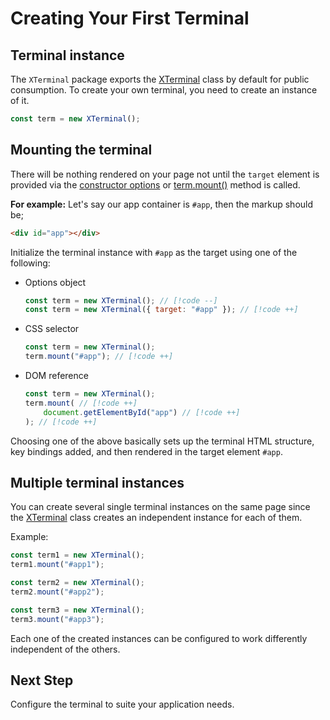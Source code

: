 # Creating Your First Terminal

## Terminal instance

The `XTerminal` package exports the [XTerminal](../api/index.md#xterminal) class by default for public consumption.
To create your own terminal, you need to create an instance of it.

```js
const term = new XTerminal();
```

## Mounting the terminal

There will be nothing rendered on your page not until the `target` element is provided via the [constructor options](../api/index.md#xterminal) or [term.mount()](../api/index.md#term-mount) method is called.

**For example:** Let's say our app container is `#app`, then the markup should be;

```html
<div id="app"></div>
```

Initialize the terminal instance with `#app` as the target using one of the following:

- Options object

    ```js
    const term = new XTerminal(); // [!code --]
    const term = new XTerminal({ target: "#app" }); // [!code ++]
    ```

- CSS selector

    ```js
    const term = new XTerminal();
    term.mount("#app"); // [!code ++]
    ```

- DOM reference

    ```js
    const term = new XTerminal();
    term.mount( // [!code ++]
        document.getElementById("app") // [!code ++]
    ); // [!code ++]
    ```

Choosing one of the above basically sets up the terminal HTML structure, key bindings added, and then rendered in the target element `#app`.

## Multiple terminal instances

You can create several single terminal instances on the same page since the [XTerminal](../api/index.md#xterminal) class creates an independent instance for each of them.

Example:

```js
const term1 = new XTerminal();
term1.mount("#app1");

const term2 = new XTerminal();
term2.mount("#app2");

const term3 = new XTerminal();
term3.mount("#app3");
```

Each one of the created instances can be configured to work differently independent of the others.

## Next Step

Configure the terminal to suite your application needs.
